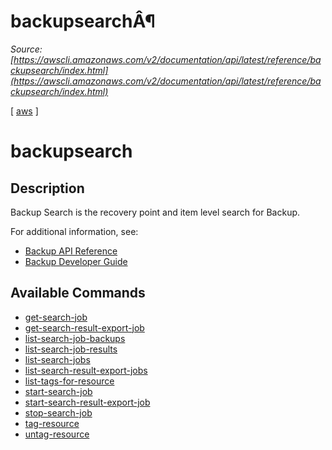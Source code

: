 # backupsearchÂ¶

*Source: [https://awscli.amazonaws.com/v2/documentation/api/latest/reference/backupsearch/index.html](https://awscli.amazonaws.com/v2/documentation/api/latest/reference/backupsearch/index.html)*

[ [aws](https://awscli.amazonaws.com/v2/documentation/api/latest/reference/index.html#cli-aws) ]

# backupsearch

## Description

Backup Search is the recovery point and item level search for Backup.

For additional information, see:

- [Backup API Reference](https://docs.aws.amazon.com/aws-backup/latest/devguide/api-reference.html)
- [Backup Developer Guide](https://docs.aws.amazon.com/aws-backup/latest/devguide/whatisbackup.html)

## Available Commands

- [get-search-job](https://awscli.amazonaws.com/v2/documentation/api/latest/reference/backupsearch/get-search-job.html)
- [get-search-result-export-job](https://awscli.amazonaws.com/v2/documentation/api/latest/reference/backupsearch/get-search-result-export-job.html)
- [list-search-job-backups](https://awscli.amazonaws.com/v2/documentation/api/latest/reference/backupsearch/list-search-job-backups.html)
- [list-search-job-results](https://awscli.amazonaws.com/v2/documentation/api/latest/reference/backupsearch/list-search-job-results.html)
- [list-search-jobs](https://awscli.amazonaws.com/v2/documentation/api/latest/reference/backupsearch/list-search-jobs.html)
- [list-search-result-export-jobs](https://awscli.amazonaws.com/v2/documentation/api/latest/reference/backupsearch/list-search-result-export-jobs.html)
- [list-tags-for-resource](https://awscli.amazonaws.com/v2/documentation/api/latest/reference/backupsearch/list-tags-for-resource.html)
- [start-search-job](https://awscli.amazonaws.com/v2/documentation/api/latest/reference/backupsearch/start-search-job.html)
- [start-search-result-export-job](https://awscli.amazonaws.com/v2/documentation/api/latest/reference/backupsearch/start-search-result-export-job.html)
- [stop-search-job](https://awscli.amazonaws.com/v2/documentation/api/latest/reference/backupsearch/stop-search-job.html)
- [tag-resource](https://awscli.amazonaws.com/v2/documentation/api/latest/reference/backupsearch/tag-resource.html)
- [untag-resource](https://awscli.amazonaws.com/v2/documentation/api/latest/reference/backupsearch/untag-resource.html)